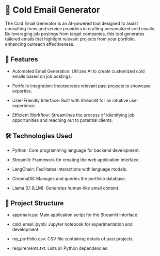 # 📧 Cold Email Generator

The Cold Email Generator is an AI-powered tool designed to assist consulting firms and service providers in crafting personalized cold emails. By leveraging job postings from target companies, this tool generates tailored emails that highlight relevant projects from your portfolio, enhancing outreach effectiveness.

## 🚀 Features
- Automated Email Generation: Utilizes AI to create customized cold emails based on job postings.

- Portfolio Integration: Incorporates relevant past projects to showcase expertise.

- User-Friendly Interface: Built with Streamlit for an intuitive user experience.

- Efficient Workflow: Streamlines the process of identifying job opportunities and reaching out to potential clients.

## 🛠️ Technologies Used
- Python: Core programming language for backend development.

- Streamlit: Framework for creating the web application interface.

- LangChain: Facilitates interactions with language models.

- ChromaDB: Manages and queries the portfolio database.

- Llama 3.1 (LLM): Generates human-like email content.​

## 📂 Project Structure
- app/main.py: Main application script for the Streamlit interface.

- cold_email.ipynb: Jupyter notebook for experimentation and development.

- my_portfolio.csv: CSV file containing details of past projects.

- requirements.txt: Lists all Python dependencies.

